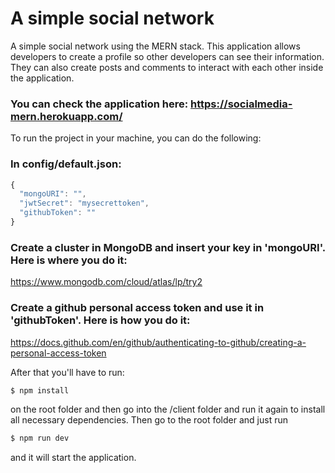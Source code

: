 # A simple social network
A simple social network using the MERN stack.
This application allows developers to create a profile so other developers can see their information. They can also create posts and comments to interact with each other inside the application.

### You can check the application here: https://socialmedia-mern.herokuapp.com/

To run the project in your machine, you can do the following:
  ### In config/default.json:
  ```js
  {
    "mongoURI": "",
    "jwtSecret": "mysecrettoken",
    "githubToken": ""
  }
  ```
 ### Create a cluster in MongoDB and insert your key in 'mongoURI'. Here is where you do it:
  https://www.mongodb.com/cloud/atlas/lp/try2
  
 ### Create a github personal access token and use it in 'githubToken'. Here is how you do it:
  https://docs.github.com/en/github/authenticating-to-github/creating-a-personal-access-token
  
 After that you'll have to run:
 ```js
 $ npm install
 ```
 
 <p> on the root folder and then go into the /client folder and run it again to install all necessary dependencies.
 Then go to the root folder and just run</p>
 
 ```js
 $ npm run dev
 ```
 
 <p>and it will start the application.</p>
 
